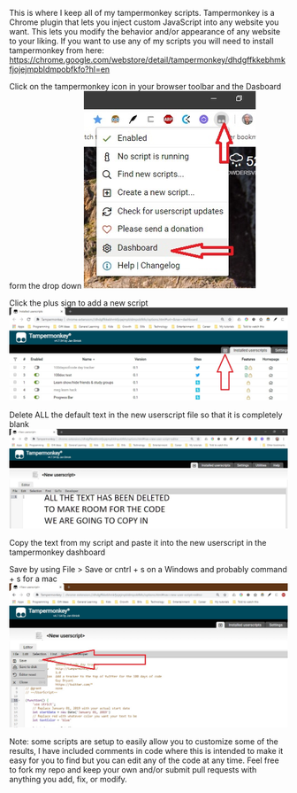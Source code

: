 This is where I keep all of my tampermonkey scripts.
Tampermonkey is a Chrome plugin that lets you inject custom JavaScript into any website you want.
This lets you modify the behavior and/or appearance of any website to your liking.
If you want to use any of my scripts you will need to install tampermonkey from here: 
https://chrome.google.com/webstore/detail/tampermonkey/dhdgffkkebhmkfjojejmpbldmpobfkfo?hl=en

Click on the tampermonkey icon in your browser toolbar and the Dasboard form the drop down
![tampermonkey icon](/howToPics/SelectTamperMonkeyDashboard.jpg?raw=true "tampermonkey icon")

Click the plus sign to add a new script
![plus sign](/howToPics/clickOnPlus.jpg?raw=true "plus sign")

Delete ALL the default text in the new userscript file so that it is completely blank
![deleted text](/howToPics/deleteAllTextToMakeRoomForNewCode.jpg?raw=true "deleted text")

Copy the text from my script and paste it into the new userscript in the tampermonkey dashboard

Save by using File > Save or cntrl + s on a Windows and probably command + s for a mac
![copied in code file save](/howToPics/copiedInCodeFileSave.jpg?raw=true "copied in code file > save")

Note: some scripts are setup to easily allow you to customize some of the results, I have included comments in code where this is intended to make it easy for you to find but you can edit any of the code at any time. Feel free to fork my repo and keep your own and/or submit pull requests with anything you add, fix, or modify. 